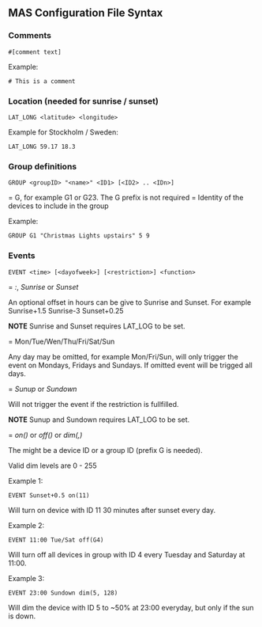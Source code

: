 ## MAS Configuration File Syntax

### Comments

	#[comment text]

Example:

	# This is a comment

	
### Location (needed for sunrise / sunset)

	LAT_LONG <latitude> <longitude>

Example for Stockholm / Sweden:

	LAT_LONG 59.17 18.3


### Group definitions

	GROUP <groupID> "<name>" <ID1> [<ID2> .. <IDn>]
	
*<groupID>* = G<ID>, for example G1 or G23. The G prefix is not required
*<IDx>* = Identity of the devices to include in the group

Example:

	GROUP G1 "Christmas Lights upstairs" 5 9


### Events

	EVENT <time> [<dayofweek>] [<restriction>] <function>

*<time>* = *<hour>:<minute>*, *Sunrise* or *Sunset*

An optional offset in hours can be give to Sunrise and Sunset.
For example Sunrise+1.5 Sunrise-3 Sunset+0.25

**NOTE** Sunrise and Sunset requires LAT_LOG to be set.

*<dayofweek>* = Mon/Tue/Wen/Thu/Fri/Sat/Sun

Any day may be omitted, for example Mon/Fri/Sun, will only trigger
the event on Mondays, Fridays and Sundays. If omitted event will be 
trigged all days.

*<restriction>* = *Sunup* or *Sundown*

Will not trigger the event if the restriction is fullfilled.

**NOTE** Sunup and Sundown requires LAT_LOG to be set.

*<function>* = *on(<ID>)* or *off(<ID>)* or *dim(<ID>,<level>)*

The <ID> might be a device ID or a group ID (prefix G is needed).

Valid dim levels are 0 - 255

Example 1:

	EVENT Sunset+0.5 on(11)

Will turn on device with ID 11 30 minutes after sunset every day.

Example 2:

	EVENT 11:00 Tue/Sat off(G4)

Will turn off all devices in group with ID 4 every Tuesday and Saturday at 11:00.

Example 3:

	EVENT 23:00 Sundown dim(5, 128)

Will dim the device with ID 5 to ~50% at 23:00 everyday, but only
if the sun is down.